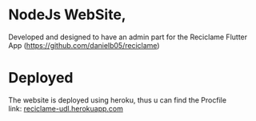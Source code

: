 # NodeJs WebSite,
Developed and designed to have an admin part for the Reciclame Flutter App (https://github.com/danielb05/reciclame)

# Deployed
The website is deployed using heroku, thus u can find the Procfile<br/>
link: <a href="reciclame-udl.herokuapp.com" target="_blank">reciclame-udl.herokuapp.com</a>


